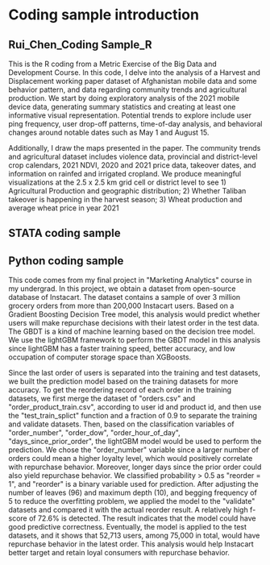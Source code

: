 # Coding sample introduction
## Rui_Chen_Coding Sample_R
This is the R coding from a Metric Exercise of the Big Data and Development Course. In this code, I delve into the analysis of a Harvest and Displacement working paper dataset of Afghanistan mobile data and some behavior pattern, and data regarding community trends and agricultural production. We start by doing exploratory analysis of the 2021 mobile device data, generating summary statistics and creating at least one informative visual representation. Potential trends to explore include user ping frequency, user drop-off patterns, time-of-day analysis, and behavioral changes around notable dates such as May 1 and August 15. 

Additionally, I draw the maps presented in the paper. The community trends and agricultural dataset includes violence data, provincial and district-level crop calendars, 2021 NDVI, 2020 and 2021 price data, takeover dates, and information on rainfed and irrigated cropland. We produce meaningful visualizations at the 2.5 x 2.5 km grid cell or district level to see 1) Agricultural Production and geographic distribution; 2) Whether Taliban takeover is happening in the harvest season; 3) Wheat production and average wheat price in year 2021

## STATA coding sample


## Python coding sample
This code comes from my final project in "Marketing Analytics" course in my undergrad. In this project, we obtain a dataset from open-source database of Instacart. The dataset contains a sample of over 3 million grocery orders from more than 200,000 Instacart users. Based on a Gradient Boosting Decision Tree model, this analysis would predict whether users will make repurchase decisions with their latest order in the test data. The GBDT is a kind of machine learning based on the decision tree model. We use the lightGBM framework to perform the GBDT model in this analysis since lightGBM has a faster training speed, better accuracy, and low occupation of computer storage space than XGBoosts. 

Since the last order of users is separated into the training and test datasets, we built the prediction model based on the training datasets for more accuracy. To get the reordering record of each order in the training datasets, we first merge the dataset of "orders.csv" and "order_product_train.csv", according to user id and product id, and then use the "test_train_splict" function and a fraction of 0.9 to separate the training and validate datasets. Then, based on the classification variables of "order_number", "order_dow", "order_hour_of_day", "days_since_prior_order", the lightGBM model would be used to perform the prediction. We chose the "order_number" variable since a larger number of orders could mean a higher loyalty level, which would positively correlate with repurchase behavior. Moreover, longer days since the prior order could also yield repurchase behavior. We classified probability > 0.5 as "reorder = 1", and "reorder" is a binary variable used for prediction. After adjusting the number of leaves (96) and maximum depth (10), and begging frequency of 5 to reduce the overfitting problem, we applied the model to the "validate" datasets and compared it with the actual reorder result. A relatively high f-score of 72.6% is detected. The result indicates that the model could have good predictive correctness. Eventually, the model is applied to the test datasets, and it shows that 52,713 users, among 75,000 in total, would have repurchase behavior in the latest order. This analysis would help Instacart better target and retain loyal consumers with repurchase behavior.

